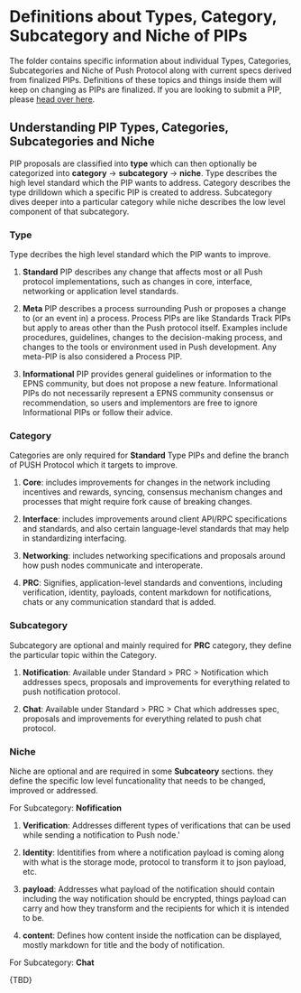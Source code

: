 # Definitions about Types, Category, Subcategory and Niche of PIPs

The folder contains specific information about individual Types, Categories, Subcategories and Niche of Push Protocol along with current specs derived from finalized PIPs. Definitions of these topics and things inside them will keep on changing as PIPs are finalized. If you are looking to submit a PIP, please [head over here](../PIPs).

## Understanding PIP Types, Categories, Subcategories and Niche

PIP proposals are classified into **type** which can then optionally be categorized into **category** -> **subcategory** -> **niche**. Type describes the high level standard which the PIP wants to address. Category describes the type drilldown which a specific PIP is created to address. Subcategory dives deeper into a particular category while niche describes the low level component of that subcategory.

### Type

Type decribes the high level standard which the PIP wants to improve.

1. **Standard**  PIP describes any change that affects most or all Push protocol implementations, such as changes in core, interface, networking or application level standards.

2. **Meta** PIP describes a process surrounding Push or proposes a change to (or an event in) a process. Process PIPs are like Standards Track PIPs but apply to areas other than the Push protocol itself. Examples include procedures, guidelines, changes to the decision-making process, and changes to the tools or environment used in Push development. Any meta-PIP is also considered a Process PIP.

3. **Informational** PIP provides general guidelines or information to the EPNS community, but does not propose a new feature. Informational PIPs do not necessarily represent a EPNS community consensus or recommendation, so users and implementors are free to ignore Informational PIPs or follow their advice.

### Category

Categories are only required for **Standard** Type PIPs and define the branch of PUSH Protocol which it targets to improve.

1. **Core**: includes improvements for changes in the network including incentives and rewards, syncing, consensus mechanism changes and processes that might require fork cause of breaking changes.

2. **Interface**: includes improvements around client API/RPC specifications and standards, and also certain language-level standards that may help in standardizing interfacing.

3. **Networking**: includes networking specifications and proposals around how push nodes communicate and interoperate.

4. **PRC**: Signifies, application-level standards and conventions, including verification, identity, payloads, content markdown for notifications, chats or any communication standard that is added.

### Subcategory

Subcategory are optional and mainly required for **PRC** category, they define the particular topic within the Category.

1. **Notification**: Available under Standard > PRC > Notification which addresses specs, proposals and improvements for everything related to push notification protocol.

2. **Chat**: Available under Standard > PRC > Chat which addresses spec, proposals and improvements for everything related to push chat protocol.

### Niche

Niche are optional and are required in some **Subcateory** sections. they define the specific low level funcationality that needs to be changed, improved or addressed.

For Subcategory: **Nofification**

1. **Verification**: Addresses different types of verifications that can be used while sending a notification to Push node.'

2. **Identity**: Identitifies from where a notification payload is coming along with what is the storage mode, protocol to transform it to json payload, etc.

3. **payload**: Addresses what payload of the notification should contain including the way notification should be encrypted, things payload can carry and how they transform and the recipients for which it is intended to be.

4. **content**: Defines how content inside the notfication can be displayed, mostly markdown for title and the body of notification.

For Subcategory: **Chat**

{TBD}
